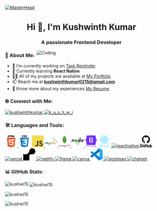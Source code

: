 [![MasterHead](https://user-images.githubusercontent.com/107936455/203690603-726e50ce-2cf6-4b62-82ee-d51ed9100f05.gif)](https://kushwi15.io)

<h1 align="center">Hi 👋, I'm Kushwinth Kumar</h1>
<h3 align="center">A passionate Frontend Developer</h3>

<img align="right" alt="Coding" width="400" src="https://c.tenor.com/VpZ2Nf5gdRYAAAAC/tenor.gif">

### 🚀 About Me:
- 🔭 I’m currently working on [Task Reminder](https://github.com/kushwi15/task-reminder.git)  
- 🌱 Currently learning **React Native**  
- 👨‍💻 All of my projects are available at [My Portfolio](https://kushwi15.github.io/Portfolio/)  
- 📫 Reach me at **kushwinthkumar0215@gmail.com**  
- 📄 Know more about my experiences [My Resume](kushwi15.github.io/Resume/)



### 🌐 Connect with Me:
<p align="left">
  <a href="https://linkedin.com/in/kushwinthkumar" target="blank">
    <img align="center" src="https://raw.githubusercontent.com/rahuldkjain/github-profile-readme-generator/master/src/images/icons/Social/linked-in-alt.svg" alt="kushwinthkumar" height="30" width="40" />
  </a>
  <a href="https://instagram.com/k_u_s_h_w_i" target="blank">
    <img align="center" src="https://raw.githubusercontent.com/rahuldkjain/github-profile-readme-generator/master/src/images/icons/Social/instagram.svg" alt="k_u_s_h_w_i" height="30" width="40" />
  </a>
</p>



### 🛠 Languages and Tools:
<p align="left">
  <!-- HTML -->
  <a href="https://www.w3.org/html/" target="_blank" rel="noreferrer"> 
    <img src="https://raw.githubusercontent.com/devicons/devicon/master/icons/html5/html5-original-wordmark.svg" alt="html5" width="40" height="40"/> 
  </a>
  <!-- CSS -->
  <a href="https://www.w3schools.com/css/" target="_blank" rel="noreferrer"> 
    <img src="https://raw.githubusercontent.com/devicons/devicon/master/icons/css3/css3-original-wordmark.svg" alt="css3" width="40" height="40"/> 
  </a>
  <!-- JavaScript -->
  <a href="https://developer.mozilla.org/en-US/docs/Web/JavaScript" target="_blank" rel="noreferrer"> 
    <img src="https://raw.githubusercontent.com/devicons/devicon/master/icons/javascript/javascript-original.svg" alt="javascript" width="40" height="40"/> 
  </a>
  <!-- MySQL -->
  <a href="https://www.mysql.com/" target="_blank" rel="noreferrer"> 
    <img src="https://raw.githubusercontent.com/devicons/devicon/master/icons/mysql/mysql-original-wordmark.svg" alt="mysql" width="40" height="40"/> 
  </a> 
  <!-- MongoDB -->
  <a href="https://www.mongodb.com/" target="_blank" rel="noreferrer"> 
    <img src="https://raw.githubusercontent.com/devicons/devicon/master/icons/mongodb/mongodb-original-wordmark.svg" alt="mongodb" width="40" height="40"/> 
  </a>
  <!-- NodeJS -->
  <a href="https://nodejs.org" target="_blank" rel="noreferrer"> 
    <img src="https://raw.githubusercontent.com/devicons/devicon/master/icons/nodejs/nodejs-original-wordmark.svg" alt="nodejs" width="40" height="40"/> 
  </a>
  <!-- Bootstrap -->
  <a href="https://getbootstrap.com" target="_blank" rel="noreferrer"> 
    <img src="https://raw.githubusercontent.com/devicons/devicon/master/icons/bootstrap/bootstrap-plain-wordmark.svg" alt="bootstrap" width="40" height="40"/> 
  </a> 
  <!-- React -->
  <a href="https://reactjs.org/" target="_blank" rel="noreferrer"> 
    <img src="https://raw.githubusercontent.com/devicons/devicon/master/icons/react/react-original-wordmark.svg" alt="react" width="40" height="40"/> 
  </a>
  <!-- React Native -->
  <a href="https://reactnative.dev/" target="_blank" rel="noreferrer"> 
    <img src="https://reactnative.dev/img/header_logo.svg" alt="reactnative" width="40" height="40"/> 
  </a>
  <!-- GitHub -->
  <a href="https://github.com/" target="_blank" rel="noreferrer"> 
    <img src="https://raw.githubusercontent.com/devicons/devicon/master/icons/github/github-original-wordmark.svg" alt="github" width="40" height="40"/> 
  </a> 
  <!-- Vercel -->
  <a href="https://vercel.com/" target="_blank" rel="noreferrer"> 
    <img src="https://www.vectorlogo.zone/logos/vercel/vercel-icon.svg" alt="vercel" width="40" height="40"/> 
  </a>
  <!-- Render -->
  <a href="https://render.com/" target="_blank" rel="noreferrer"> 
    <img src="https://raw.githubusercontent.com/simple-icons/simple-icons/master/icons/render.svg" alt="render" width="40" height="40"/> 
  </a> 
  <!-- Netlify -->
  <a href="https://www.netlify.com/" target="_blank" rel="noreferrer"> 
    <img src="https://www.vectorlogo.zone/logos/netlify/netlify-icon.svg" alt="netlify" width="40" height="40"/> 
  </a>
  <!-- Figma -->
  <a href="https://www.figma.com/" target="_blank" rel="noreferrer"> 
    <img src="https://www.vectorlogo.zone/logos/figma/figma-icon.svg" alt="figma" width="40" height="40"/> 
  </a>
  <!-- Canva -->
  <a href="https://www.canva.com/" target="_blank" rel="noreferrer"> 
    <img src="https://www.vectorlogo.zone/logos/canva/canva-icon.svg" alt="canva" width="40" height="40"/> 
  </a>
  <!-- VS Code -->
  <a href="https://code.visualstudio.com/" target="_blank" rel="noreferrer"> 
    <img src="https://raw.githubusercontent.com/devicons/devicon/master/icons/vscode/vscode-original.svg" alt="vscode" width="40" height="40"/> 
  </a>
  <!-- Postman -->
  <a href="https://postman.com" target="_blank" rel="noreferrer"> 
    <img src="https://www.vectorlogo.zone/logos/getpostman/getpostman-icon.svg" alt="postman" width="40" height="40"/> 
  </a>
  <!-- Chat GPT -->
  <a href="https://chat.openai.com/" target="_blank" rel="noreferrer"> 
    <img src="https://upload.wikimedia.org/wikipedia/commons/0/04/ChatGPT_logo.svg" alt="chatgpt" width="40" height="40"/> 
  </a>
</p>



### 📊 GitHub Stats:
<p><img align="left" src="https://github-readme-stats.vercel.app/api/top-langs?username=kushwi15&show_icons=true&locale=en&layout=compact" alt="kushwi15" /></p>

<p>&nbsp;<img align="center" src="https://github-readme-stats.vercel.app/api?username=kushwi15&show_icons=true&locale=en" alt="kushwi15" /></p>

<p><img align="center" src="https://github-readme-streak-stats.herokuapp.com/?user=kushwi15&" alt="kushwi15" /></p>



<p align="left"> 
  <img src="https://komarev.com/ghpvc/?username=kushwi15&label=Profile%20views&color=0e75b6&style=flat" alt="kushwi15" style="width: 130px; height: auto;" />
</p>
